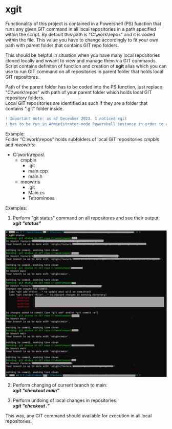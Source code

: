 # xgit
Functionality of this project is contained in a Powershell (PS) function that runs any given GIT command in all local repositories in a path specified within the script. By default this path is "C:\work\repos" and it is coded within the file. This value you have to change accordingly to fit your own path with parent folder that contains GIT repo folders.  

This should be helpful in situation when you have many local repositories cloned locally and wwant to view and manage them via GIT commands.
Script contains definiton of function and creation of __xgit__ alias which you can use to run GIT command on all repositories in parent folder that holds local GIT repositores.  

Path of the parent folder has to be coded into the PS function, just replace "C:\work\repos\" with path of your parent folder which holds local GIT repository folders.  
Local GIT repositories are identified as such if they are a folder that contains ".git" folder inside.    
```diff
! Important note: as of December 2023. I noticed xgit  
! has to be run in Administrator-mode Powershell instance in order to avoid problems.  
```  
Example:  
Folder "C:\work\repos\" holds subfolders of local GIT repositories _cmpbin_ and _meowtris_:    
- C:\work\repos\  
  - cmpbin  
    - .git  
    - main.cpp
    - main.h
  - meowtris  
    - .git  
    - Main.cs
    - Tetrominoes  

Examples:  

1. Perform "git status" command on all repositores and see their output:  
__*xgit "status"*__  

  ![screenshot](./xgit-scr.png?raw=true)

2. Perform changing of current branch to main:  
__*xgit "checkout main"*__  

2. Perform undoing of local changes in repositories:  
__*xgit "checkout ."*__  

This way, any GIT command should available for execution in all local repositories.
